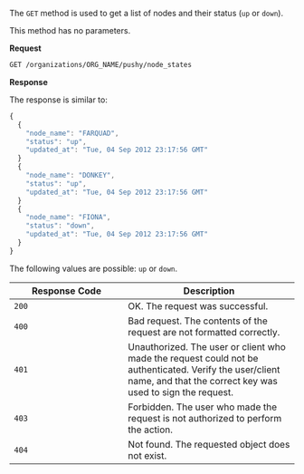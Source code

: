 The `GET` method is used to get a list of nodes and their status (`up`
or `down`).

This method has no parameters.

**Request**

``` xml
GET /organizations/ORG_NAME/pushy/node_states
```

**Response**

The response is similar to:

``` javascript
{
  {
    "node_name": "FARQUAD",
    "status": "up",
    "updated_at": "Tue, 04 Sep 2012 23:17:56 GMT"
  }
  {
    "node_name": "DONKEY",
    "status": "up",
    "updated_at": "Tue, 04 Sep 2012 23:17:56 GMT"
  }
  {
    "node_name": "FIONA",
    "status": "down",
    "updated_at": "Tue, 04 Sep 2012 23:17:56 GMT"
  }
}
```

The following values are possible: `up` or `down`.

<table>
<colgroup>
<col style="width: 40%" />
<col style="width: 60%" />
</colgroup>
<thead>
<tr class="header">
<th>Response Code</th>
<th>Description</th>
</tr>
</thead>
<tbody>
<tr class="odd">
<td><code>200</code></td>
<td>OK. The request was successful.</td>
</tr>
<tr class="even">
<td><code>400</code></td>
<td>Bad request. The contents of the request are not formatted correctly.</td>
</tr>
<tr class="odd">
<td><code>401</code></td>
<td>Unauthorized. The user or client who made the request could not be authenticated. Verify the user/client name, and that the correct key was used to sign the request.</td>
</tr>
<tr class="even">
<td><code>403</code></td>
<td>Forbidden. The user who made the request is not authorized to perform the action.</td>
</tr>
<tr class="odd">
<td><code>404</code></td>
<td>Not found. The requested object does not exist.</td>
</tr>
</tbody>
</table>